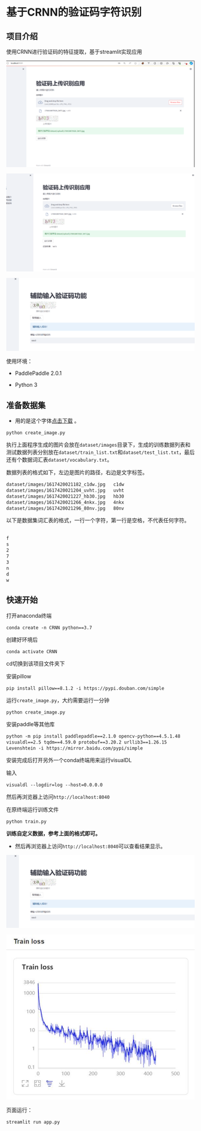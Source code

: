 # 基于CRNN的验证码字符识别

## 项目介绍

使用CRNN进行验证码的特征提取，基于streamlit实现应用

![1](./asset/1.png)

![1](./asset/2.png)

![1](./asset/3.png)

使用环境：

 - PaddlePaddle 2.0.1

 - Python 3

   

## 准备数据集

 - 用的是这个字体[点击下载](https://down7.pc6.com/qd3/simsun.zip) 。
```shell script
python create_image.py
```

执行上面程序生成的图片会放在`dataset/images`目录下，生成的训练数据列表和测试数据列表分别放在`dataset/train_list.txt`和`dataset/test_list.txt`，最后还有个数据词汇表`dataset/vocabulary.txt`。

数据列表的格式如下，左边是图片的路径，右边是文字标签。
```shell script
dataset/images/1617420021182_c1dw.jpg	c1dw
dataset/images/1617420021204_uvht.jpg	uvht
dataset/images/1617420021227_hb30.jpg	hb30
dataset/images/1617420021266_4nkx.jpg	4nkx
dataset/images/1617420021296_80nv.jpg	80nv
```

以下是数据集词汇表的格式，一行一个字符，第一行是空格，不代表任何字符。
```shell script
 
f
s
2
7
3
n
d
w
```

## 快速开始

打开anaconda终端

```
conda create -n CRNN python==3.7
```

创建好环境后

```
conda activate CRNN
```

cd切换到该项目文件夹下

安装pillow

```
pip install pillow==8.1.2 -i https://pypi.douban.com/simple
```

运行`create_image.py`，大约需要运行一分钟

```
python create_image.py
```

安装paddle等其他库

```
python -m pip install paddlepaddle==2.1.0 opencv-python==4.5.1.48 visualdl==2.5 tqdm==4.59.0 protobuf==3.20.2 urllib3==1.26.15 Levenshtein -i https://mirror.baidu.com/pypi/simple
```

安装完成后打开另外一个conda终端用来运行visualDL

输入

```
visualdl --logdir=log --host=0.0.0.0
```

然后再浏览器上访问`http://localhost:8040`

在原终端运行训练文件

```
python train.py
```

**训练自定义数据，参考上面的格式即可。**

 - 然后再浏览器上访问`http://localhost:8040`可以查看结果显示。

![Learning rate](./asset/3.png)

![Train Loss](./asset/3.jpg)

页面运行：

```
streamlit run app.py
```




